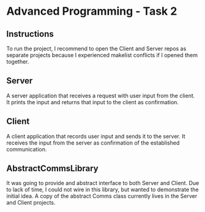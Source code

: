 # Advanced Programming - Task 2

## Instructions

To run the project, I recommend to open the Client and Server repos as separate projects 
because I experienced makelist conflicts if I opened them together.

## Server

A server application that receives a request with user input from the client. 
It prints the input and returns that input to the client as confirmation.

## Client 

A client application that records user input and sends it to the server. 
It receives the input from the server as confirmation of the established 
communication. 

## AbstractCommsLibrary

It was going to provide and abstract interface to both Server and Client.
Due to lack of time, I could not wire in this library, but wanted to demonstrate
the initial idea. 
A copy of the abstract Comms class currently lives in the Server and Client projects. 